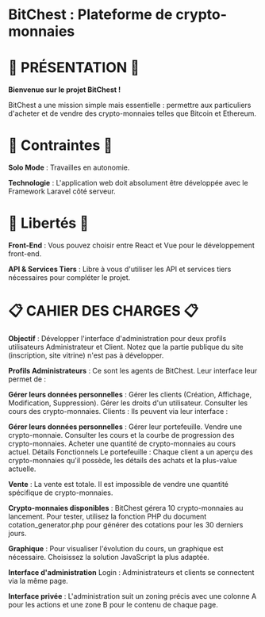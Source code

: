 # BitChest : Plateforme de crypto-monnaies

# 🌟 PRÉSENTATION 🌟
**Bienvenue sur le projet BitChest !**

BitChest a une mission simple mais essentielle : permettre aux particuliers d'acheter et de vendre des crypto-monnaies telles que Bitcoin et Ethereum.

# 💼 Contraintes 💼

**Solo Mode** : Travailles en autonomie.

**Technologie** : L'application web doit absolument être développée avec le Framework Laravel côté serveur.

 # 🎨 Libertés 🎨

**Front-End** : Vous pouvez choisir entre React et Vue pour le développement front-end.

**API & Services Tiers** : Libre à vous d'utiliser les API et services tiers nécessaires pour compléter le projet.

# 📋 CAHIER DES CHARGES 📋

**Objectif** : Développer l'interface d'administration pour deux profils utilisateurs Administrateur et Client. Notez que la partie publique du site (inscription, site vitrine) n'est pas à développer.

**Profils Administrateurs** : Ce sont les agents de BitChest. Leur interface leur permet de :

**Gérer leurs données personnelles** :
Gérer les clients (Création, Affichage, Modification, Suppression).
Gérer les droits d'un utilisateur.
Consulter les cours des crypto-monnaies.
Clients : Ils peuvent via leur interface :

**Gérer leurs données personnelles** :
Gérer leur portefeuille.
Vendre une crypto-monnaie.
Consulter les cours et la courbe de progression des crypto-monnaies.
Acheter une quantité de crypto-monnaies au cours actuel.
Détails Fonctionnels
Le portefeuille : Chaque client a un aperçu des crypto-monnaies qu'il possède, les détails des achats et la plus-value actuelle.

**Vente** : La vente est totale. Il est impossible de vendre une quantité spécifique de crypto-monnaies.

**Crypto-monnaies disponibles** : BitChest gérera 10 crypto-monnaies au lancement. Pour tester, utilisez la fonction PHP du document cotation_generator.php pour générer des cotations pour les 30 derniers jours.

**Graphique** : Pour visualiser l'évolution du cours, un graphique est nécessaire. Choisissez la solution JavaScript la plus adaptée.

**Interface d'administration**
Login : Administrateurs et clients se connectent via la même page.

**Interface privée** : L'administration suit un zoning précis avec une colonne A pour les actions et une zone B pour le contenu de chaque page.
